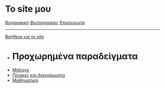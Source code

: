 ﻿# Το site μου

[Βιογραφικό](bio.md)
[Φωτογραφίες](photos.md)
[Επικοινωνία](contact.md)
- - - -
[Βοήθεια για το site](help.md)
* # Προχωρημένα παραδείγματα
* [Μπλογκ](blog.md)
* [Πίνακες και διαγράμματα](graph.md)
* [Μαθηματικά](math.md)
